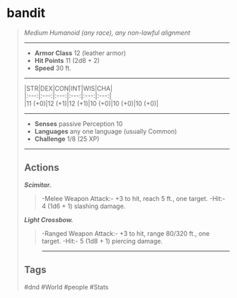 # bandit

> *Medium Humanoid (any race), any non-lawful alignment*
>
> ______________________________________________________________________
>
> - **Armor Class** 12 (leather armor)
> - **Hit Points** 11 (2d8 + 2)
> - **Speed** 30 ft.
>
> ______________________________________________________________________
>
> |STR|DEX|CON|INT|WIS|CHA|\
> |:---:|:---:|:---:|:---:|:---:|:---:|\
> |11 (+0)|12 (+1)|12 (+1)|10 (+0)|10 (+0)|10 (+0)|
>
> ______________________________________________________________________
>
> - **Senses** passive Perception 10
> - **Languages** any one language (usually Common)
> - **Challenge** 1/8 (25 XP)
>
> ______________________________________________________________________
>
> ## Actions
>
> ***Scimitar.***
>
> > -Melee Weapon Attack:- +3 to hit, reach 5 ft., one target.
> > -Hit:- 4 (1d6 + 1) slashing damage.
>
> ***Light Crossbow.***
>
> > -Ranged Weapon Attack:- +3 to hit, range 80/320 ft., one target.
> > -Hit:- 5 (1d8 + 1) piercing damage.
>
> > ______________________________________________________________________
>
> ## Tags
>
> #dnd #World #people #Stats

